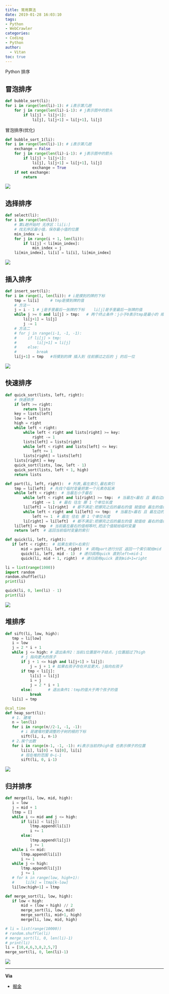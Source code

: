 ```yaml
---
title: 常用算法
date: 2019-01-28 16:03:10
tags:
- Python
- WebCrawler
categories:
- Coding
- Python
author:
  - Vitan
toc: true
---
```

Python 排序
<!--more-->
## 冒泡排序
```python
def bubble_sort(li):
for i in range(len(li)-1): # i表示第几趟
    for j in range(len(li)-i-1): # j表示图中的箭头
        if li[j] > li[j+1]:
            li[j], li[j+1] = li[j+1], li[j]
```
冒泡排序(优化)
```python
def bubble_sort_1(li):
for i in range(len(li)-1): # i表示第几趟
    exchange = False
    for j in range(len(li)-i-1): # j表示图中的箭头
        if li[j] > li[j+1]:
            li[j], li[j+1] = li[j+1], li[j]
            exchange = True
    if not exchange:
        return
```
![](https://fastly.jsdelivr.net/gh/ivitan/Picture@master/images/maopao.gif)

## 选择排序
```python
def select(li):
for i in range(len(li)):
    # 第i趟开始时 无序区：li[i:]
    # 找无序区最小值，保存最小值的位置
    min_index = i
    for j in range(i + 1, len(li)):
        if li[j] < li[min_index]:
            min_index = j
    li[min_index], li[i] = li[i], li[min_index]

```
![](https://fastly.jsdelivr.net/gh/ivitan/Picture@master/images/xuanze.gif)

## 插入排序
```python
def insert_sort(li):
for i in range(1, len(li)): # i是摸到的牌的下标
    tmp = li[i]     # tmp是摸到牌的值
    # 方法一
    j = i - 1 # j是手里最后一张牌的下标    li[j]是手里最后一张牌的值
    while j >= 0 and li[j] > tmp:   # 两个终止条件：j小于0表示tmp是最小的 顺序不要乱 
        li[j+1] = li[j]
        j -= 1
    # 方法二
    # for j in range(i-1, -1, -1):
    #     if li[j] > tmp:
    #         li[j+1] = li[j]
    #     else:
    #         break
    li[j+1] = tmp   #将摸到的牌 插入到 往前挪过之后的 j 的后一位
```
![](https://fastly.jsdelivr.net/gh/ivitan/Picture@master/images/charu.gif
)

 ##  快速排序
```python
def quick_sort(lists, left, right):
    # 快速排序
    if left >= right:
        return lists
    key = lists[left]
    low = left
    high = right
    while left < right:
        while left < right and lists[right] >= key:
            right -= 1
        lists[left] = lists[right]
        while left < right and lists[left] <= key:
            left += 1
        lists[right] = lists[left]
    lists[right] = key
    quick_sort(lists, low, left - 1)
    quick_sort(lists, left + 1, high)
    return lists
```
```python
def part(li, left, right):  # 列表,最左索引,最右索引
    tmp = li[left]  # 先找个临时变量把第一个元素存起来
    while left < right:  # 当最左小于最右
        while left < right and li[right] >= tmp:  # 当最左<最右 且 最右边的值大于等于临时变量
            right -= 1  # 最右 往左 挪 1 个单位长度
        li[left] = li[right]  # 都不满足:把挪完之后的最右的值 赋值给 最左的值(即最右的值小于临时变量时,这个值挪到当前最左的值)
        while left < right and li[left] <= tmp:  # 当最左<最右 且 最左边的值小于等于临时变量
            left += 1  # 最左 往右 挪 1 个单位长度
        li[right] = li[left]  # 都不满足:把挪完之后的最左的值 赋值给 最右的值(即最左的值大于临时变量时,这个值挪到当前最右的值)
    li[left] = tmp  # 当前最左最右的值相等时,把这个值赋给临时变量
    return left  # 返回当前临时变量的索引

def quick(li, left, right):
   if left < right:  # 如果左索引<右索引
       mid = part(li, left, right)  # 调用part进行分区 返回一个索引赋给mid
       quick(li, left, mid - 1)  # 递归调用quick 直到left=mid-1
       quick(li, mid + 1, right)  # 递归调用quick 直到mid+1=right

li = list(range(1000))
import random
random.shuffle(li)
print(li)

quick(li, 0, len(li) - 1)
print(li)
```
![](https://fastly.jsdelivr.net/gh/ivitan/Picture@master/images/kuaisu.gif)

## 堆排序
```python
def sift(li, low, high):
   tmp = li[low]
   i = low
   j = 2 * i + 1
   while j <= high: # 退出条件2：当前i位置是叶子结点，j位置超过了high
       # j 指向更大的孩子
       if j + 1 <= high and li[j+1] > li[j]:
           j = j + 1 # 如果右孩子存在并且更大，j指向右孩子
       if tmp < li[j]:
           li[i] = li[j]
           i = j
           j = 2 * i + 1
       else:       # 退出条件1：tmp的值大于两个孩子的值
           break
   li[i] = tmp

@cal_time
def heap_sort(li):
   # 1. 建堆
   n = len(li)
   for i in range(n//2-1, -1, -1):
       # i 是建堆时要调整的子树的根的下标
       sift(li, i, n-1)
   # 2.挨个出数
   for i in range(n-1, -1, -1): #i表示当前的high值 也表示棋子的位置
       li[i], li[0] = li[0], li[i]
       # 现在堆的范围 0~i-1
       sift(li, 0, i-1)
```
![](https://fastly.jsdelivr.net/gh/ivitan/Picture@master/images/zengdui.gif
)

## 归并排序
```python
def merge(li, low, mid, high):
   i = low
   j = mid + 1
   ltmp = []
   while i <= mid and j <= high:
       if li[i] < li[j]:
           ltmp.append(li[i])
           i += 1
       else:
           ltmp.append(li[j])
           j += 1
   while i <= mid:
       ltmp.append(li[i])
       i += 1
   while j <= high:
       ltmp.append(li[j])
       j += 1
   # for k in range(low, high+1):
   #     li[k] = ltmp[k-low]
   li[low:high+1] = ltmp

def merge_sort(li, low, high):
   if low < high:
       mid = (low + high) // 2
       merge_sort(li, low, mid)
       merge_sort(li, mid+1, high)
       merge(li, low, mid, high)

# li = list(range(10000))
# random.shuffle(li)
# merge_sort(li, 0, len(li)-1)
# print(li)
li = [10,4,6,3,8,2,5,7]
merge_sort(li, 0, len(li)-1)
```
![](https://fastly.jsdelivr.net/gh/ivitan/Picture@master/images/guibing.gif
)

---
**Via**
- [掘金](https://juejin.im/post/5b6ba2d26fb9a04fde5af361)
